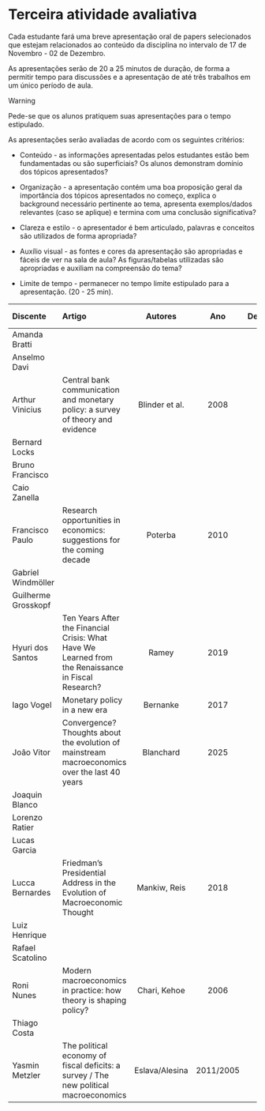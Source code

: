 # Terceira atividade avaliativa

Cada estudante fará uma breve apresentação oral de papers selecionados que estejam relacionados ao conteúdo da disciplina no intervalo de 17 de Novembro - 02 de Dezembro.

As apresentações serão de 20 a 25 minutos de duração, de forma a permitir tempo para discussões e a apresentação de até três trabalhos em um único período de aula.

> [!WARNING]
> Pede-se que os alunos pratiquem suas apresentações para o tempo estipulado.

As apresentações serão avaliadas de acordo com os seguintes critérios:

- Conteúdo - as informações apresentadas pelos estudantes estão bem fundamentadas ou são superficiais? Os alunos demonstram domínio dos tópicos apresentados?

- Organização - a apresentação contém uma boa proposição geral da importância dos tópicos apresentados no começo, explica o background necessário pertinente ao tema, apresenta exemplos/dados relevantes (caso se aplique) e termina com uma conclusão significativa?

- Clareza e estilo - o apresentador é bem articulado, palavras e conceitos são utilizados de forma apropriada?

- Auxílio visual - as fontes e cores da apresentação são apropriadas e fáceis de ver na sala de aula? As figuras/tabelas utilizadas são apropriadas e auxiliam na compreensão do tema? 

- Limite de tempo - permanecer no tempo limite estipulado para a apresentação. (20 - 25 min).


| Discente | Artigo | Autores | Ano | Debatedor | Data de apresentação |
| :--- | :--- | :---: | :---: | :---: | ---: |
| Amanda Bratti | | | | | |
| Anselmo Davi | | | | | |
| Arthur Vinicius | Central bank communication and monetary policy: a survey of theory and evidence | Blinder et al. | 2008 | | |
| Bernard Locks | | | | | |
| Bruno Francisco | | | | | |
| Caio Zanella | | | | | |
| Francisco Paulo | Research opportunities in economics: suggestions for the coming decade | Poterba | 2010 | | |
| Gabriel Windmöller | | | | | |
| Guilherme Grosskopf | | | | | |
| Hyuri dos Santos |  Ten Years After the Financial Crisis: What Have We Learned from the Renaissance in Fiscal Research? | Ramey | 2019 | | |
| Iago Vogel | Monetary policy in a new era | Bernanke | 2017 | | |
| João Vitor | Convergence? Thoughts about the evolution of mainstream macroeconomics over the last 40 years | Blanchard | 2025 |  | | |
| Joaquin Blanco | | | | | |
| Lorenzo Ratier | | | | | |
| Lucas Garcia | | | | | |
| Lucca Bernardes | Friedman’s Presidential Address in the Evolution of Macroeconomic Thought | Mankiw, Reis | 2018 | | |
| Luiz Henrique | | | | | |
| Rafael Scatolino | | | | | |
| Roni Nunes | Modern macroeconomics in practice: how theory is shaping policy? | Chari, Kehoe | 2006 | |
| Thiago Costa | | | | | |
| Yasmin Metzler | The political economy of fiscal deficits: a survey / The new political macroeconomics | Eslava/Alesina | 2011/2005 | | |